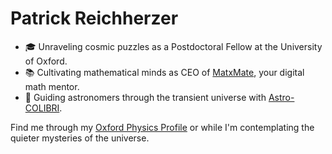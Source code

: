 # Patrick Reichherzer

- 🎓 Unraveling cosmic puzzles as a Postdoctoral Fellow at the University of Oxford.
- 📚 Cultivating mathematical minds as CEO of [MatxMate](https://matxmate.com), your digital math mentor.
- 🌌 Guiding astronomers through the transient universe with [Astro-COLIBRI](https://astro-colibri.science).

Find me through my [Oxford Physics Profile](https://www.physics.ox.ac.uk/our-people/reichherzer) or while I'm contemplating the quieter mysteries of the universe.
